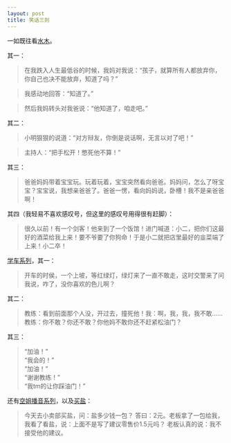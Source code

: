 ```yaml
---
layout: post
title: 笑话三则
---
```


一如既往看[水木](http://www.newsmth.net/bbscon.php?bid=63&id=3379416)。

其一：

> 在我跌入人生最低谷的时候，我妈对我说：“孩子，就算所有人都放弃你，你自己也决不能放弃，知道了吗？”

> 我感动地回答：“知道了。”

> 然后我妈转头对我爸说：“他知道了，咱走吧。”

其二：

> 小明狠狠的说道：“对方辩友，你倒是说话啊，无言以对了吧！”

> 主持人：“把手松开！憋死他不算！”

其三：

> 爸爸妈妈带着宝宝玩。玩着玩着，宝宝突然看向爸爸。妈妈问，怎么了呀宝宝？宝宝说，我想亲爸爸了。爸爸一愣，看向妈妈说，卧槽！我不是亲爸爸啊！

其四（我轻易不喜欢感叹号，但这里的感叹号用得很有赶脚）：

> 很久以前！有一个剑客！他来到了一个饭馆！进门喊道：小二，把你们这最好的酒菜给我上来！要不爷要了你狗命！于是小二就把店里最好的韭菜端了上来！小二卒！

[学车系列](http://www.newsmth.net/bbscon.php?bid=63&id=3381342)，其一：

> 开车的时侯，一个上坡，等红绿灯，绿灯来了一直不敢走，这时交警来了问我说，咋了，没你喜欢的色儿啊？

其二：

> 教练：看到前面那个人没，开过去，撞死他！我：啊，我，我，我不敢……教练：你不敢？你还不敢？你他妈不敢你还不赶紧松油门？

其三：

> “加油！”  
“我会的！”  
“加油！”  
“谢谢教练！”  
“我tm的让你踩油门！”

还有[空姐播音系列](http://www.newsmth.net/bbscon.php?bid=63&id=3390220)，以及[买盐](http://www.newsmth.net/bbscon.php?bid=63&id=3389650)：

> 今天去小卖部买盐，问：盐多少钱一包？ 答曰：2元。老板拿了一包给我，我看了看盐，说：上面不是写了建议零售价1.5元吗？ 老板认真的说：我不接受他的建议。
